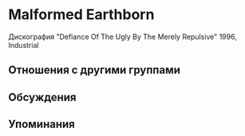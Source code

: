 # Malformed Earthborn

Дискография
"Defiance Of The Ugly By The Merely Repulsive" 1996, Industrial

## Отношения с другими группами


## Обсуждения


## Упоминания

